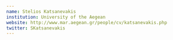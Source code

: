 ```yaml
---
name: Stelios Katsanevakis
institution: University of the Aegean
website: http://www.mar.aegean.gr/people/cv/katsanevakis.php
twitter: SKatsanevakis
---
```

